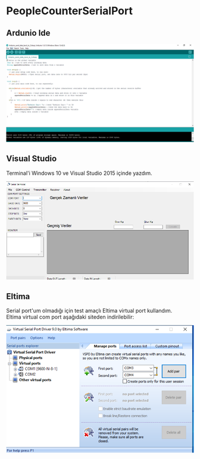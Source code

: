 # PeopleCounterSerialPort

## Ardunio Ide
![Ardunio](/images/ardunio.PNG)
## Visual Studio
Terminal'i Windows 10 ve Visual Studio 2015 içinde yazdım.

![Arayuz](/images/arayuz.PNG)
## Eltima
Serial port'um olmadığı için test amaçlı Eltima virtual port kullandım.<br/>
Eltima virtual com port aşağıdaki siteden indirilebilir:<br/>

![Eltima](/images/Eltima.PNG)


